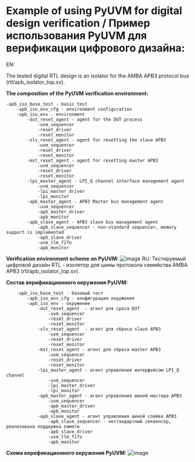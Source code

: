 # Example of using PyUVM for digital design verification / Пример использования  PyUVM для верификации цифрового дизайна:
EN:

  The tested digital RTL design is an isolator for the AMBA APB3 protocol bus (rtl/apb_isolator_top.sv).

  **The composition of the PyUVM verification environment:**

    -apb_iso_base_test - basic test
        -apb_iso_env_cfg - environment configuration
        -apb_iso_env - environment
            -dut_reset_agent - agent for the DUT process
                -uvm_sequencer
                -reset_driver
                -reset_monitor
            -slv_reset_agent - agent for resetting the slave APB3
                -uvm_sequencer
                -reset_driver
                -reset_monitor
            -mst_reset_agent - agent for resetting master APB3
                -uvm_sequencer
                -reset_driver
                -reset_monitor
            -lpi_master_agent - LPI_Q channel interface management agent
                -uvm_sequencer
                -lpi_master_driver
                -lpi_monitor
            -apb_master_agent - APB3 Master bus management agent
                -uvm_sequencer
                -apb_master_driver
                -apb_monitor
            -apb_slave_agent - APB3 slave bus management agent
                -apb_slave_sequencer - non-standard sequencer, memory support is implemented
                -apb_slave_driver
                -uvm_tlm_fifo
                -apb_monitor


  **Verification environment scheme on PyUVM:**
  ![image](https://github.com/hurisson/pyuvm_primer/assets/61613953/28a63384-993e-4527-86e8-48837aa27078)
RU:
  Тестируемый цифровой дизайн RTL - изолятор для шины протокола семейства AMBA APB3 (rtl/apb_isolator_top.sv).  
  
  **Состав верификационного окружения PyUVM:**  
  
        -apb_iso_base_test - базовый тест 
            -apb_iso_env_cfg - конфигурация окружения 
            -apb_iso_env - окружение 
                -dut_reset_agent  - агент для сроса DUT
                    -uvm_sequencer
                    -reset_driver
                    -reset_monitor
                -slv_reset_agent  - агент для сброса slave APB3 
                    -uvm_sequencer
                    -reset_driver
                    -reset_monitor
                -mst_reset_agent - агент для сброса master APB3
                    -uvm_sequencer
                    -reset_driver
                    -reset_monitor
                -lpi_master_agent - агент управления интерфейсом LPI_Q channel
                    -uvm_sequencer
                    -lpi_master_driver
                    -lpi_monitor
                -apb_master_agent - агент управления шиной мастера APB3
                    -uvm_sequencer
                    -apb_master_driver
                    -apb_monitor 
                -apb_slave_agent - агент управления шиной слейва APB3
                    -apb_slave_sequencer - нестандартный секвенсор, реализована поддержка памяти
                    -apb_slave_driver
                    -uvm_tlm_fifo
                    -apb_monitor  

  **Схема верификационного окружения PyUVM:** 
  ![image](https://github.com/hurisson/pyuvm_primer/assets/61613953/28a63384-993e-4527-86e8-48837aa27078)
